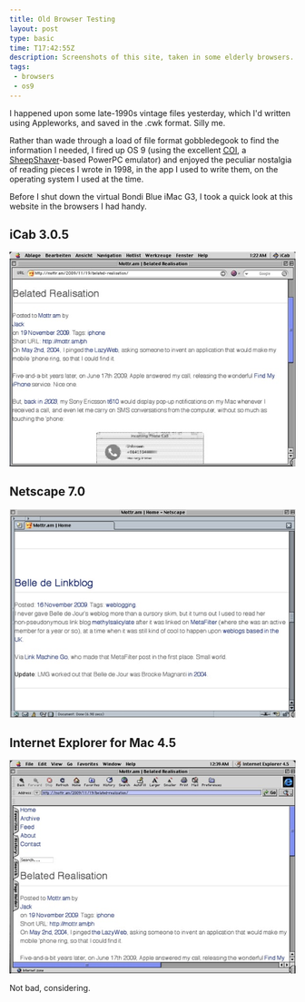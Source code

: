 ```yaml
---
title: Old Browser Testing
layout: post
type: basic
time: T17:42:55Z
description: Screenshots of this site, taken in some elderly browsers.
tags:
 - browsers
 - os9
---
```

I happened upon some late-1990s vintage files yesterday, which I'd written using Appleworks, and saved in the .cwk format. Silly me.

Rather than wade through a load of file format gobbledegook to find the information I needed, I fired up OS 9 (using the excellent [<abbr title="Classic On Intel">COI</abbr>][1], a [SheepShaver][2]-based PowerPC emulator) and enjoyed the peculiar nostalgia of reading pieces I wrote in 1998, in the app I used to write them, on the operating system I used at the time.

Before I shut down the virtual Bondi Blue iMac G3, I took a quick look at this website in the browsers I had handy.

## iCab 3.0.5

<img src="/u/2009/11/icab.jpg" width="590" alt="This website in iCab 3.0.5" />

## Netscape 7.0

<img src="/u/2009/11/netscape7.jpg" width="590" alt="This website in Netscape 7.0" />

## Internet Explorer for Mac 4.5

<img src="/u/2009/11/ie45.jpg" width="590" alt="This website in IE Mac 4.5" />

Not bad, considering.

[1]:http://hackthemac.blogspot.com/2008/08/chubby-bunny-old-virtual-machine.html
[2]:http://gwenole.beauchesne.info//en/projects/sheepshaver "Great project, but a right bugger to get running"